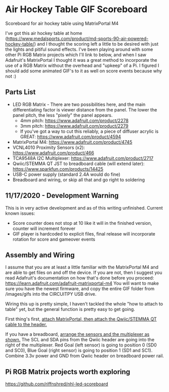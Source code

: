 # Air Hockey Table GIF Scoreboard
Scoreboard for air hockey table using MatrixPortal M4

I've got this air hockey table at home (https://www.medalsports.com/product/md-sports-90-air-powered-hockey-table/) and I thought the scoring left a little to be desired with just the lights and pitiful sound effects.  I've been playing around with some other Pi RGB Matrix projects which I'll link to below, and when I saw Adafruit's MatrixPortal I thought it was a great method to incorporate the use of a RGB Matrix without the overhead and "upkeep" of a Pi.  I figured I should add some animated GIF's to it as well on score events because why not :)

## Parts List
  * LED RGB Matrix - There are two possibilities here, and the main differentiating factor is viewer distance from the panel.  The lower the panel pitch, the less "pixely" the panel appears.
    * 4mm pitch:  https://www.adafruit.com/product/2278
    * 3mm pitch:  https://www.adafruit.com/product/2279
    * If you've got a way to cut this reliably, a piece of diffuser acrylic is GREAT:  https://www.adafruit.com/product/4594
  * MatrixPortal M4:  https://www.adafruit.com/product/4745
  * VCNL4010 Proximity Sensors (x2):  https://www.adafruit.com/product/466
  * TCA9548A I2C Multiplexer:  https://www.adafruit.com/product/2717
  * Qwiic/STEMMA QT JST to breadboard cable (will extend later):  https://www.sparkfun.com/products/14425
  * USB-C power supply (standard 2.4A would do fine)
  * Breadboard and wiring, or skip all that and go right to soldering
  
## 11/17/2020 - Development Warning
This is in very active development and as of this writing unfinished.  Current known issues:
* Score counter does not stop at 10 like it will in the finished version, counter will increment forever
* GIF player is hardcoded to explicit files, final release will incorporate rotation for score and gameover events

## Assembly and Wiring

I assume that you are at least a little familiar with the MatrixPortal M4 and are able to get files on and off the device.  If you are not, then I suggest you read Adafruit's documentation on how that's done before you proceed: https://learn.adafruit.com/adafruit-matrixportal-m4  You will want to make sure you have the newest firmware, and copy the entire GIF folder from /images/gifs into the CIRCUITPY USB drive.

Wiring this up is pretty simple, I haven't tackled the whole "how to attach to table" yet, but the general function is pretty easy to get going.

First thing's first, [attach MatrixPortal, then attach the Qwiic/STEMMA QT cable to the header.](/images/readme/20201117_210644.jpg)

If you have a breadboard, [arrange the sensors and the multiplexer as shown.](/images/readme/20201117_210726.jpg)  The SCL and SDA pins from the Qwiic header are going into the right of the multiplexer.  Red Goal (left sensor) is going to position 0 (SD0 and SC0), Blue Goal (right sensor) is going to position 1 (SD1 and SC1).  Combine 3.3v power and GND from Qwiic header on breadboard power rail.

## Pi RGB Matrix projects worth exploring
https://github.com/riffnshred/nhl-led-scoreboard
